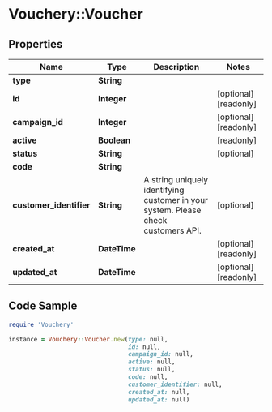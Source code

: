 # Vouchery::Voucher

## Properties

Name | Type | Description | Notes
------------ | ------------- | ------------- | -------------
**type** | **String** |  | 
**id** | **Integer** |  | [optional] [readonly] 
**campaign_id** | **Integer** |  | [optional] [readonly] 
**active** | **Boolean** |  | [readonly] 
**status** | **String** |  | [optional] 
**code** | **String** |  | 
**customer_identifier** | **String** | A string uniquely identifying customer in your system. Please check customers API. | [optional] 
**created_at** | **DateTime** |  | [optional] [readonly] 
**updated_at** | **DateTime** |  | [optional] [readonly] 

## Code Sample

```ruby
require 'Vouchery'

instance = Vouchery::Voucher.new(type: null,
                                 id: null,
                                 campaign_id: null,
                                 active: null,
                                 status: null,
                                 code: null,
                                 customer_identifier: null,
                                 created_at: null,
                                 updated_at: null)
```


